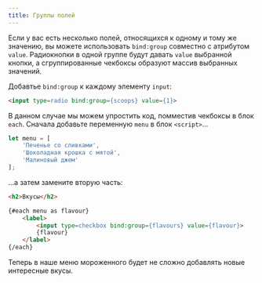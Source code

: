 ```yaml
---
title: Группы полей
---
```


Если у вас есть несколько полей, относящихся к одному и тому же значению, вы можете использовать `bind:group` совместно с атрибутом `value`. Радиокнопки в одной группе будут давать `value` выбранной кнопки, а сгруппированные чекбоксы образуют массив выбранных значений.

Добавтье `bind:group` к каждому элементу `input`:

```html
<input type=radio bind:group={scoops} value={1}>
```

В данном случае мы можем упростить код, помместив чекбоксы в блок `each`. Сначала добавьте переменную `menu` в блок `<script>`...

```js
let menu = [
	'Печенье со сливками',
	'Шоколадная крошка с мятой',
	'Малиновый джем'
];
```

...а затем замените вторую часть:

```html
<h2>Вкусы</h2>

{#each menu as flavour}
	<label>
		<input type=checkbox bind:group={flavours} value={flavour}>
		{flavour}
	</label>
{/each}
```

Теперь в наше меню мороженного будет не сложно добавлять новые интересные вкусы.
